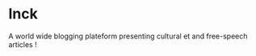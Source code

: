Inck
========================

A world wide blogging plateform presenting cultural et and free-speech articles !